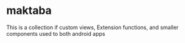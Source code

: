 # maktaba
This is a collection if custom views, Extension functions, and smaller components used to both android apps
